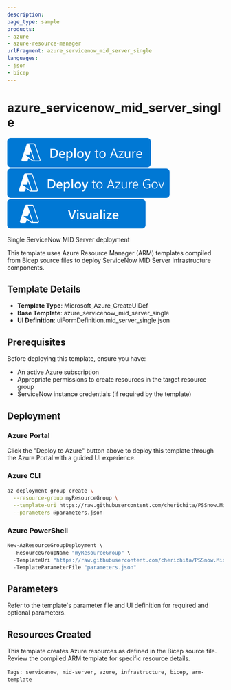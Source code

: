 ```yaml
---
description: 
page_type: sample
products:
- azure
- azure-resource-manager
urlFragment: azure_servicenow_mid_server_single
languages:
- json
- bicep
---
```

# azure_servicenow_mid_server_single

[![Deploy To Azure](https://raw.githubusercontent.com/Azure/azure-quickstart-templates/master/1-CONTRIBUTION-GUIDE/images/deploytoazure.svg?sanitize=true)](https://portal.azure.com/#view/Microsoft_Azure_CreateUIDef/CustomDeploymentBlade/uri/https%3a%2f%2fraw.githubusercontent.com%2fcherichita%2fPSSnow.MidTools%2frefs%2fheads%2fdevelopment%2fsrc%2farm_out%2fazure_servicenow_mid_server_single%2fmainTemplate.json/uiFormDefinitionUri/https%3a%2f%2fraw.githubusercontent.com%2fcherichita%2fPSSnow.MidTools%2frefs%2fheads%2fdevelopment%2fsrc%2farm_out%2fazure_servicenow_mid_server_single%2fcreateUiDefinition.json)
[![Deploy To Azure Gov](https://raw.githubusercontent.com/Azure/azure-quickstart-templates/master/1-CONTRIBUTION-GUIDE/images/deploytoazuregov.svg?sanitize=true)](https://portal.azure.us/#view/Microsoft_Azure_CreateUIDef/CustomDeploymentBlade/uri/https%3a%2f%2fraw.githubusercontent.com%2fcherichita%2fPSSnow.MidTools%2frefs%2fheads%2fdevelopment%2fsrc%2farm_out%2fazure_servicenow_mid_server_single%2fmainTemplate.json/uiFormDefinitionUri/https%3a%2f%2fraw.githubusercontent.com%2fcherichita%2fPSSnow.MidTools%2frefs%2fheads%2fdevelopment%2fsrc%2farm_out%2fazure_servicenow_mid_server_single%2fcreateUiDefinition.json)
[![Visualize](https://raw.githubusercontent.com/Azure/azure-quickstart-templates/master/1-CONTRIBUTION-GUIDE/images/visualizebutton.svg?sanitize=true)](http://armviz.io/#/?load=https%3a%2f%2fraw.githubusercontent.com%2fcherichita%2fPSSnow.MidTools%2frefs%2fheads%2fdevelopment%2fsrc%2farm_out%2fazure_servicenow_mid_server_single%2fmainTemplate.json)

Single ServiceNow MID Server deployment

This template uses Azure Resource Manager (ARM) templates compiled from Bicep source files to deploy ServiceNow MID Server infrastructure components.

## Template Details

- **Template Type**: Microsoft_Azure_CreateUIDef
- **Base Template**: azure_servicenow_mid_server_single
- **UI Definition**: uiFormDefinition.mid_server_single.json

## Prerequisites

Before deploying this template, ensure you have:

- An active Azure subscription
- Appropriate permissions to create resources in the target resource group
- ServiceNow instance credentials (if required by the template)

## Deployment

### Azure Portal

Click the "Deploy to Azure" button above to deploy this template through the Azure Portal with a guided UI experience.

### Azure CLI

```bash
az deployment group create \
  --resource-group myResourceGroup \
  --template-uri https://raw.githubusercontent.com/cherichita/PSSnow.MidTools/refs/heads/development/src/arm_out/azure_servicenow_mid_server_single/mainTemplate.json \
  --parameters @parameters.json
```

### Azure PowerShell

```powershell
New-AzResourceGroupDeployment \
  -ResourceGroupName "myResourceGroup" \
  -TemplateUri "https://raw.githubusercontent.com/cherichita/PSSnow.MidTools/refs/heads/development/src/arm_out/azure_servicenow_mid_server_single/mainTemplate.json" \
  -TemplateParameterFile "parameters.json"
```

## Parameters

Refer to the template's parameter file and UI definition for required and optional parameters.

## Resources Created

This template creates Azure resources as defined in the Bicep source file. Review the compiled ARM template for specific resource details.

`Tags: servicenow, mid-server, azure, infrastructure, bicep, arm-template`
